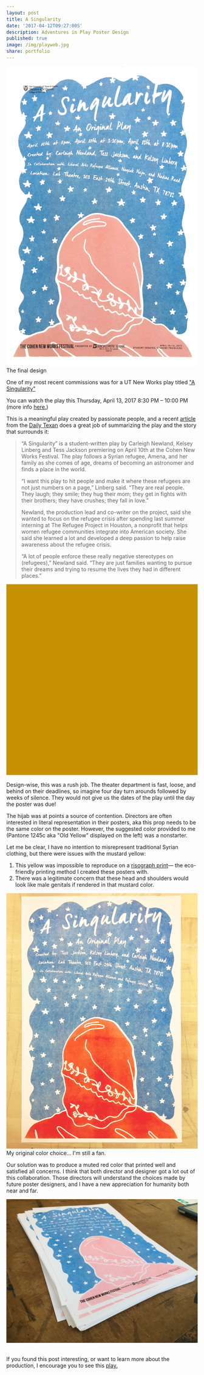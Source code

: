 ```yaml
---
layout: post
title: A Singularity
date: '2017-04-12T09:27:00S'
description: Adventures in Play Poster Design
published: true
image: /img/playweb.jpg
share: portfolio
---
```


<img class="col three lazyload" src="/img/play6.jpg">
<div class="col three caption">
The final design</div>

One of my most recent commissions was for a UT New Works play titled ["A Singularity"](https://www.dailytexanonline.com/2017/04/04/student-play-gives-voice-to-struggles-of-syrian-refugees)

You can watch the play this Thursday, April 13, 2017
8:30 PM – 10:00 PM (more info [here.](https://www.eventbrite.com/e/a-singularity-tickets-33269303382))

This is a meaningful play created by passionate people, and a recent [article](https://www.dailytexanonline.com/2017/04/04/student-play-gives-voice-to-struggles-of-syrian-refugees) from the [Daily Texan](https://www.dailytexanonline.com) does a great job of summarizing the play and the story that surrounds it:

>“A Singularity” is a student-written play by Carleigh Newland, Kelsey Linberg and Tess Jackson premiering on April 10th at the Cohen New Works Festival. The play follows a Syrian refugee, Amena, and her family as she comes of age, dreams of becoming an astronomer and finds a place in the world.
>
>“I want this play to hit people and make it where these refugees are not just numbers on a page,” Linberg said. “They are real people. They laugh; they smile; they hug their mom; they get in fights with their brothers; they have crushes; they fall in love.”
>
>Newland, the production lead and co-writer on the project, said she wanted to focus on the refugee crisis after spending last summer interning at The Refugee Project in Houston, a nonprofit that helps women refugee communities integrate into American society. She said she learned a lot and developed a deep passion to help raise awareness about the refugee crisis.
>
>“A lot of people enforce these really negative stereotypes on (refugees),” Newland said. “They are just families wanting to pursue their dreams and trying to resume the lives they had in different places.”

<img class="col one lazyload" src="/img/play4.jpg">


Design-wise, this was a rush job. The theater department is fast, loose, and behind on their deadlines, so imagine four day turn arounds followed by weeks of silence. They would not give us the dates of the play until the day the poster was due!


The hijab was at points a source of contention. Directors are often interested in literal representation in their posters, aka this prop needs to be the same color on the poster. However, the suggested color provided to me (Pantone 1245c aka "Old Yellow" displayed on the left) was a nonstarter.

Let me be clear, I have no intention to misrepresent traditional  Syrian clothing, but there were issues with the mustard yellow:
1. This yellow was impossible to reproduce on a [risograph print](https://hatopress.net/printing/)— the eco-friendly printing method I created these posters with.
2. There was a legitimate concern that these head and shoulders would look like male genitals if rendered in that mustard color.

<img class="col three lazyload" src="/img/play2.jpg">
<div class="col three caption">
My original color choice... I'm still a fan.</div>

Our solution was to produce a muted red color that printed well and satisfied all concerns. I think that both director and designer got a lot out of this collaboration. Those directors will understand the choices made by future poster designers, and I have a new appreciation for humanity both near and far.

<img class="col three lazyload" src="/img/play3.jpg">
<div class="col three caption">
&nbsp;
</div>

If you found this post interesting, or want to learn more about the production, I encourage you to see this [play.](https://www.eventbrite.com/e/a-singularity-tickets-33269303382)
